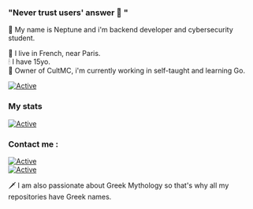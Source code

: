 ### "Never trust users' answer 💫 "

💨 My name is Neptune and i'm backend developer and cybersecurity student.

📌 I live in French, near Paris.  
🕯 I have 15yo.  
🎇 Owner of CultMC, i'm currently working in self-taught and learning Go.  

[![Active](https://img.shields.io/badge/Languages-PHP%20/%20Python%20/%20C%20/%20C++%20/%20Go-cyan?style=flat-square)](https://www.github.com/neptune-dev)

### My stats
[![Active](https://github-readme-stats.vercel.app/api?username=neptune-dev&show_icons=true&theme=dark&count_private=true&hide=prs,issues)](https://www.github.com/neptune-dev)


### Contact me :
[![Active](https://img.shields.io/badge/CutlMC-Click-blue?style=flat-square&logo=discord)](https://discord.gg/cultmc)  
[![Active](https://img.shields.io/badge/Instagram-_neptune_dev_-purple?style=flat-square&logo=instagram)](https://www.instagram.com/_neptune_dev_/)  

🗡 I am also passionate about Greek Mythology so that's why all my repositories have Greek names.
